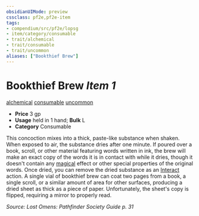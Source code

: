```yaml
---
obsidianUIMode: preview
cssclass: pf2e,pf2e-item
tags:
- compendium/src/pf2e/lopsg
- item/category/consumable
- trait/alchemical
- trait/consumable
- trait/uncommon
aliases: ["Bookthief Brew"]
---
```

# Bookthief Brew *Item 1*  
[alchemical](../../../Rules/traits/alchemical.md)  [consumable](../../../Rules/traits/consumable.md)  [uncommon](../../../Rules/traits/uncommon.md)  

- **Price** 3 gp
- **Usage** held in 1 hand; **Bulk** L
- **Category** Consumable

This concoction mixes into a thick, paste-like substance when shaken. When exposed to air, the substance dries after one minute. If poured over a book, scroll, or other material featuring words written in ink, the brew will make an exact copy of the words it is in contact with while it dries, though it doesn't contain any [magical](../../../Rules/traits/magical.md) effect or other special properties of the original words. Once dried, you can remove the dried substance as an [Interact](../../../Rules/actions/interact.md) action. A single vial of bookthief brew can coat two pages from a book, a single scroll, or a similar amount of area for other surfaces, producing a dried sheet as thick as a piece of paper. Unfortunately, the sheet's copy is flipped, requiring a mirror to properly read.

*Source: Lost Omens: Pathfinder Society Guide p. 31*